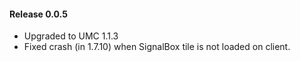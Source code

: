 #### Release 0.0.5

* Upgraded to UMC 1.1.3
* Fixed crash (in 1.7.10) when SignalBox tile is not loaded on client.